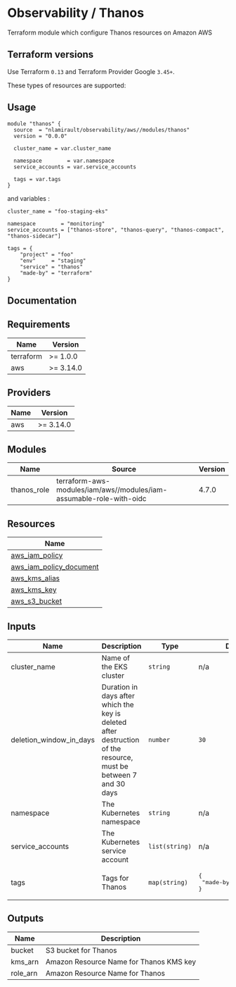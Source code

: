 # Observability / Thanos

Terraform module which configure Thanos resources on Amazon AWS

## Terraform versions

Use Terraform `0.13` and Terraform Provider Google `3.45+`.

These types of resources are supported:

## Usage

```hcl
module "thanos" {
  source  = "nlamirault/observability/aws//modules/thanos"
  version = "0.0.0"

  cluster_name = var.cluster_name

  namespace        = var.namespace
  service_accounts = var.service_accounts

  tags = var.tags
}
```

and variables :

```hcl
cluster_name = "foo-staging-eks"

namespace        = "monitoring"
service_accounts = ["thanos-store", "thanos-query", "thanos-compact", "thanos-sidecar"]

tags = {
    "project" = "foo"
    "env"     = "staging"
    "service" = "thanos"
    "made-by" = "terraform"
}
```

## Documentation

<!-- BEGINNING OF PRE-COMMIT-TERRAFORM DOCS HOOK -->
## Requirements

| Name | Version |
|------|---------|
| terraform | >= 1.0.0 |
| aws | >= 3.14.0 |

## Providers

| Name | Version |
|------|---------|
| aws | >= 3.14.0 |

## Modules

| Name | Source | Version |
|------|--------|---------|
| thanos_role | terraform-aws-modules/iam/aws//modules/iam-assumable-role-with-oidc | 4.7.0 |

## Resources

| Name |
|------|
| [aws_iam_policy](https://registry.terraform.io/providers/hashicorp/aws/3.14.0/docs/resources/iam_policy) |
| [aws_iam_policy_document](https://registry.terraform.io/providers/hashicorp/aws/3.14.0/docs/data-sources/iam_policy_document) |
| [aws_kms_alias](https://registry.terraform.io/providers/hashicorp/aws/3.14.0/docs/resources/kms_alias) |
| [aws_kms_key](https://registry.terraform.io/providers/hashicorp/aws/3.14.0/docs/resources/kms_key) |
| [aws_s3_bucket](https://registry.terraform.io/providers/hashicorp/aws/3.14.0/docs/resources/s3_bucket) |

## Inputs

| Name | Description | Type | Default | Required |
|------|-------------|------|---------|:--------:|
| cluster\_name | Name of the EKS cluster | `string` | n/a | yes |
| deletion\_window\_in\_days | Duration in days after which the key is deleted after destruction of the resource, must be between 7 and 30 days | `number` | `30` | no |
| namespace | The Kubernetes namespace | `string` | n/a | yes |
| service\_accounts | The Kubernetes service account | `list(string)` | n/a | yes |
| tags | Tags for Thanos | `map(string)` | <pre>{<br>  "made-by": "terraform"<br>}</pre> | no |

## Outputs

| Name | Description |
|------|-------------|
| bucket | S3 bucket for Thanos |
| kms\_arn | Amazon Resource Name for Thanos KMS key |
| role\_arn | Amazon Resource Name for Thanos |
<!-- END OF PRE-COMMIT-TERRAFORM DOCS HOOK -->
